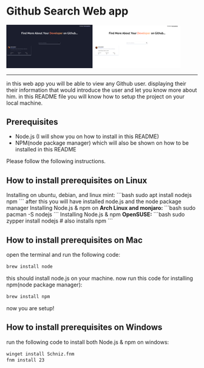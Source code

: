 <h1>Github Search Web app</h1>
<p float="left">
    <img src="/dark-mode.png" width=45% />
    <img src="/light-mode.png" width=45% /> 
</p>
<hr>
in this web app you will be able to view any Github user. displaying their their information that would introduce the user and let you know more about him.
in this README file you will know how to setup the project on your local machine.

<b><h2>Prerequisites</h2></b>
<ul>
        <li>Node.js (I will show you on how to install in this README)</li>
        <li>NPM(node package manager) which will also be shown on how to be installed in this README</li>
</ul>
<p>Please follow the following instructions.</p>
<b><h2>How to install prerequisites on Linux</h2></b>
Installing on ubuntu, debian, and linux mint: 
```bash
sudo apt install nodejs npm
```
after this you will have installed node.js and the node package manager
Installing Node.js & npm on <b>Arch Linux and monjaro: </b>
```bash
sudo pacman -S nodejs
```
Installing Node.js & npm <b>OpenSUSE:</b> 
```bash
sudo zypper install nodejs # also installs npm
```

<b><h2>How to install prerequisites on Mac</h2></b>
open the terminal and run the following code:
```bash
brew install node
```
this should install node.js on your machine.
now run this code for installing npm(node package manager): 
```bash
brew install npm
```
now you are setup!

<b><h2>How to install prerequisites on Windows</h2></b>
run the following code to install both Node.js & npm on windows:
```bash
winget install Schniz.fnm
fnm install 23
```

